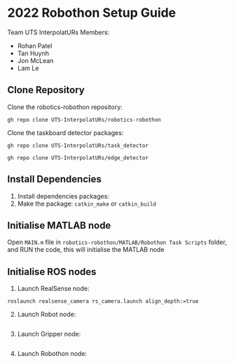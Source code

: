# 2022 Robothon Setup Guide
Team UTS InterpolatURs
Members:
- Rohan Patel
- Tan Huynh
- Jon McLean
- Lam Le


## Clone Repository
Clone the robotics-robothon repository:
```
gh repo clone UTS-InterpolatURs/robotics-robothon
```
Clone the taskboard detector packages: 
```
gh repo clone UTS-InterpolatURs/task_detector
```
```
gh repo clone UTS-InterpolatURs/edge_detector
```
## Install Dependencies
1. Install dependencies packages:
2. Make the package: `catkin_make` or `catkin_build`
## Initialise MATLAB node
Open `MAIN.m` file in `robotics-robothon/MATLAB/Robothon Task Scripts` folder, and RUN the code, this will initialise the MATLAB node
## Initialise ROS nodes
1. Launch RealSense node:
```
roslaunch realsense_camera rs_camera.launch align_depth:=true
```
2. Launch Robot node:
```
```
3. Launch Gripper node:
```
```
4. Launch Robothon node:
```
```

